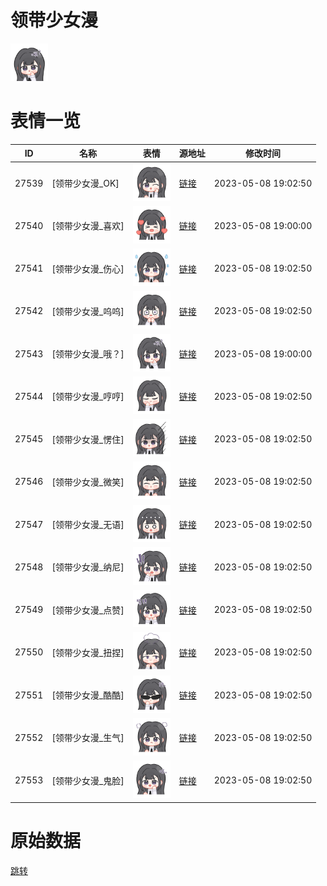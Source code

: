 # 领带少女漫

<img src="./cover.png" height="60" alt="cover" />

# 表情一览

|ID|名称|表情|源地址|修改时间|
|----|----|----|----|----|
|27539|[领带少女漫_OK]|<img src="./pic/027539_%5B领带少女漫_OK%5D.png" height="60" alt="OK"/>|[链接](https://i0.hdslb.com/bfs/garb/013b7a9c031d8510c5df1391bd113e8c7170e831.png)|2023-05-08 19:02:50|
|27540|[领带少女漫_喜欢]|<img src="./pic/027540_%5B领带少女漫_喜欢%5D.png" height="60" alt="喜欢"/>|[链接](https://i0.hdslb.com/bfs/garb/5e258c975ae601803689902567d865a3a9a9993c.png)|2023-05-08 19:00:00|
|27541|[领带少女漫_伤心]|<img src="./pic/027541_%5B领带少女漫_伤心%5D.png" height="60" alt="伤心"/>|[链接](https://i0.hdslb.com/bfs/garb/eb9584d1508fd347c964073ffac965f1c2e896ab.png)|2023-05-08 19:02:50|
|27542|[领带少女漫_呜呜]|<img src="./pic/027542_%5B领带少女漫_呜呜%5D.png" height="60" alt="呜呜"/>|[链接](https://i0.hdslb.com/bfs/garb/ee2a27d9570c9ba103160088bd30c9207ebc67b1.png)|2023-05-08 19:02:50|
|27543|[领带少女漫_哦？]|<img src="./pic/027543_%5B领带少女漫_哦？%5D.png" height="60" alt="哦？"/>|[链接](https://i0.hdslb.com/bfs/garb/e1cea0aaf4a2be63484fabce88eff6ca23c69036.png)|2023-05-08 19:00:00|
|27544|[领带少女漫_哼哼]|<img src="./pic/027544_%5B领带少女漫_哼哼%5D.png" height="60" alt="哼哼"/>|[链接](https://i0.hdslb.com/bfs/garb/ea25153364f2fac6626c2b7987588a03eeadda8f.png)|2023-05-08 19:02:50|
|27545|[领带少女漫_愣住]|<img src="./pic/027545_%5B领带少女漫_愣住%5D.png" height="60" alt="愣住"/>|[链接](https://i0.hdslb.com/bfs/garb/ecf60139ed2b2d204f58125975f8613f0091112f.png)|2023-05-08 19:02:50|
|27546|[领带少女漫_微笑]|<img src="./pic/027546_%5B领带少女漫_微笑%5D.png" height="60" alt="微笑"/>|[链接](https://i0.hdslb.com/bfs/garb/8e806386e8f9a993182a62f51642907946e61cb0.png)|2023-05-08 19:02:50|
|27547|[领带少女漫_无语]|<img src="./pic/027547_%5B领带少女漫_无语%5D.png" height="60" alt="无语"/>|[链接](https://i0.hdslb.com/bfs/garb/83ac6d14326ce8a00251be70866e03c80f603a1e.png)|2023-05-08 19:02:50|
|27548|[领带少女漫_纳尼]|<img src="./pic/027548_%5B领带少女漫_纳尼%5D.png" height="60" alt="纳尼"/>|[链接](https://i0.hdslb.com/bfs/garb/deacd64177140c3b5e980796b54de78a967fbd7f.png)|2023-05-08 19:02:50|
|27549|[领带少女漫_点赞]|<img src="./pic/027549_%5B领带少女漫_点赞%5D.png" height="60" alt="点赞"/>|[链接](https://i0.hdslb.com/bfs/garb/897d6a000a0ede6de7d9242fcc14ba47b0a508ea.png)|2023-05-08 19:02:50|
|27550|[领带少女漫_扭捏]|<img src="./pic/027550_%5B领带少女漫_扭捏%5D.png" height="60" alt="扭捏"/>|[链接](https://i0.hdslb.com/bfs/garb/d050aefce08791169cdfa9aebb61d97aa13e3bf4.png)|2023-05-08 19:02:50|
|27551|[领带少女漫_酷酷]|<img src="./pic/027551_%5B领带少女漫_酷酷%5D.png" height="60" alt="酷酷"/>|[链接](https://i0.hdslb.com/bfs/garb/c1216afa40a94f1fe7056e17585aba1072c9abd0.png)|2023-05-08 19:02:50|
|27552|[领带少女漫_生气]|<img src="./pic/027552_%5B领带少女漫_生气%5D.png" height="60" alt="生气"/>|[链接](https://i0.hdslb.com/bfs/garb/97849eb61fba650ce6b911d3511bfa160958a25f.png)|2023-05-08 19:02:50|
|27553|[领带少女漫_鬼脸]|<img src="./pic/027553_%5B领带少女漫_鬼脸%5D.png" height="60" alt="鬼脸"/>|[链接](https://i0.hdslb.com/bfs/garb/3049ac5474c8f54401c9c511832f46efab3a9d8a.png)|2023-05-08 19:02:50|

# 原始数据

[跳转](./raw.json)

